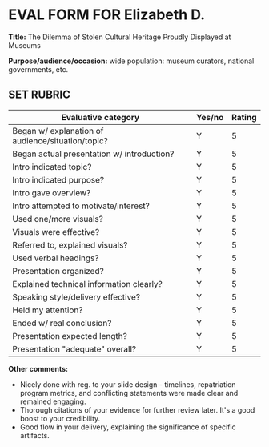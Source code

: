 # <span style="text-align:center;">EVAL FORM FOR Elizabeth D.</span>

**Title:** The Dilemma of Stolen Cultural Heritage Proudly Displayed at Museums

**Purpose/audience/occasion:** wide population: museum curators, national governments, etc.

## SET RUBRIC

| **Evaluative category**                           | **Yes/no** | **Rating** |
| ------------------------------------------------- | ---------- | ---------- |
| Began w/ explanation of audience/situation/topic? | Y          | 5          |
| Began actual presentation w/ introduction?        | Y          | 5          |
| Intro indicated topic?                            | Y          | 5          |
| Intro indicated purpose?                          | Y          | 5          |
| Intro gave overview?                              | Y          | 5          |
| Intro attempted to motivate/interest?             | Y          | 5          |
| Used one/more visuals?                            | Y          | 5          |
| Visuals were effective?                           | Y          | 5          |
| Referred to, explained visuals?                   | Y          | 5          |
| Used verbal headings?                             | Y          | 5          |
| Presentation organized?                           | Y          | 5          |
| Explained technical information clearly?          | Y          | 5          |
| Speaking style/delivery effective?                | Y          | 5          |
| Held my attention?                                | Y          | 5          |
| Ended w/ real conclusion?                         | Y          | 5          |
| Presentation expected length?                     | Y          | 5          |
| Presentation "adequate" overall?                  | Y          | 5          |

**Other comments:**

* Nicely done with reg. to your slide design - timelines, repatriation program metrics, and conflicting statements were made clear and remained engaging.
* Thorough citations of your evidence for further review later. It's a good boost to your credibility.
* Good flow in your delivery, explaining the significance of specific artifacts.

